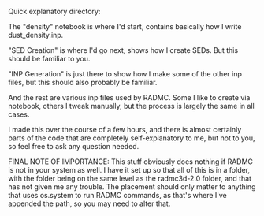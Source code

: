Quick explanatory directory:

The "density" notebook is where I'd start, contains basically how I write dust_density.inp.

"SED Creation" is where I'd go next, shows how I create SEDs. But this should be familiar to you.

"INP Generation" is just there to show how I make some of the other inp files, but this should also probably be familiar. 

And the rest are various inp files used by RADMC. Some I like to create via notebook, others I tweak manually, but the process is largely the same in all cases.

I made this over the course of a few hours, and there is almost certainly parts of the code that are completely self-explanatory to me, but not to you, so feel free to ask any question needed.

FINAL NOTE OF IMPORTANCE: This stuff obviously does nothing if RADMC is not in your system as well. I have it set up so that all of this is in a folder, with the folder being on the same level as the radmc3d-2.0 folder, and that has not given me any trouble. The placement should only matter to anything that uses os.system to run RADMC commands, as that's where I've appended the path, so you may need to alter that.
